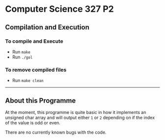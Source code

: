 # Computer Science 327 P2
## Compilation and Execution
### To compile and Execute
- Run `make`
- Run `./gol`
### To remove compiled files
- Run `make clean`
---
## About this Programme
At the moment, this programme is quite basic in how it implements an unsigned char array and will output either `1` or `2` depending on if the index of the value is odd or even. 

There are no currently known bugs with the code.
